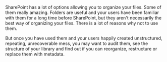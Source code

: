 SharePoint has a lot of options allowing you to organize your files. Some of them really amazing. Folders are useful and your users have been familiar with them for a long time before SharePoint, but they aren't necessarily the best way of organizing your files. There is a lot of reasons why not to use them.

But once you have used them and your users happily created unstructured, repeating, unrecoverable mess, you may want to audit them, see the structure of your library and find out if you can reorganize, restructure or replace them with metadata.
